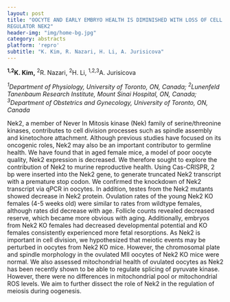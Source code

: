 ```yaml
---
layout: post
title: "OOCYTE AND EARLY EMBRYO HEALTH IS DIMINISHED WITH LOSS OF CELL CYCLE
REGULATOR NEK2"
header-img: "img/home-bg.jpg"
category: abstracts
platform: 'repro'
subtitle: "K. Kim, R. Nazari, H. Li, A. Jurisicova"
---
```

__<sup>1,2</sup>K. Kim,__ <sup>2</sup>R. Nazari, <sup>2</sup>H. Li, <sup>1,2,3</sup>A. Jurisicova

_<sup>1</sup>Department of Physiology, University of Toronto, ON, Canada;
<sup>2</sup>Lunenfeld Tanenbaum Research Institute, Mount Sinai Hospital, ON,
Canada; <sup>3</sup>Department of Obstetrics and Gynecology, University of
Toronto, ON, Canada_

Nek2, a member of Never In Mitosis kinase (Nek) family of
serine/threonine kinases, contributes to cell division processes such as
spindle assembly and kinetochore attachment. Although previous studies
have focused on its oncogenic roles, Nek2 may also be an important
contributor to germline health. We have found that in aged female mice,
a model of poor oocyte quality, Nek2 expression is decreased. We
therefore sought to explore the contribution of Nek2 to murine
reproductive health. Using Cas-CRISPR, 2 bp were inserted into the Nek2
gene, to generate truncated Nek2 transcript with a premature stop codon.
We confirmed the knockdown of Nek2 transcript via qPCR in oocytes. In
addition, testes from the Nek2 mutants showed decrease in Nek2 protein.
Ovulation rates of the young Nek2 KO females (4-5 weeks old) were
similar to rates from wildtype females, although rates did decrease with
age. Follicle counts revealed decreased reserve, which became more
obvious with aging. Additionally, embryos from Nek2 KO females had
decreased developmental potential and KO females consistently
experienced more fetal resorptions. As Nek2 is important in cell
division, we hypothesized that meiotic events may be perturbed in
oocytes from Nek2 KO mice. However, the chromosomal plate and spindle
morphology in the ovulated MII oocytes of Nek2 KO mice were normal. We
also assessed mitochondrial health of ovulated oocytes as Nek2 has been
recently shown to be able to regulate splicing of pyruvate kinase.
However, there were no differences in mitochondrial pool or
mitochondrial ROS levels. We aim to further dissect the role of Nek2 in
the regulation of meiosis during oogenesis.
